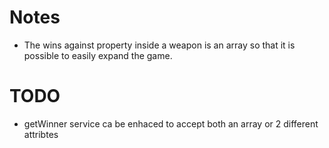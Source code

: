 # Notes
* The wins against property inside a weapon is an array so that it is possible to easily expand the game.

# TODO
* getWinner service ca be enhaced to accept both an array or 2 different attribtes